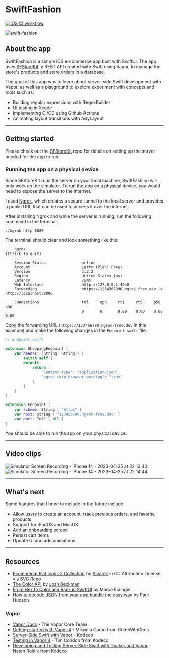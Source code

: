 # SwiftFashion

[![iOS CI workflow](https://github.com/larryn35/SwiftFashion/actions/workflows/CI.yml/badge.svg)](https://github.com/larryn35/SwiftFashion/actions/workflows/CI.yml)

![swift-fashion](https://user-images.githubusercontent.com/64430817/234474653-514b6107-e840-4387-a5cb-7e5bffa0a6f9.png)

## About the app

SwiftFashion is a simple iOS e-commerce app built with SwiftUI. The app uses [SFStoreKit](https://github.com/larryn35/SFStoreKit), a REST API created with Swift using Vapor, to manage the store's products and store orders in a database. 

The goal of this app was to learn about server-side Swift development with Vapor, as well as a playground to explore experiment with concepts and tools such as:
- Building regular expressions with RegexBuilder
- UI testing in Xcode
- Implementing CI/CD using Github Actions
- Animating layout transitions with AnyLayout

---

## Getting started
Please check out the [SFStoreKit](https://github.com/larryn35/SFStoreKit) repo for details on setting up the server needed for the app to run.

### Running the app on a physical device
Since SFStoreKit runs the server on your local machine, SwiftFashion will only work on the simulator. To run the app on a physical device, you would need to expose the server to the internet. 

I used [Ngrok](https://ngrok.com/docs/getting-started/), which creates a secure tunnel to the local server and provides a public URL that can be used to access it over the internet.

After installing Ngrok and while the server is running, run the following command in the terminal:
```
./ngrok http 8080
```

The terminal should clear and look something like this:
```
    ngrok                                                                       (Ctrl+C to quit)
    
    Session Status                online
    Account                       Larry (Plan: Free)
    Version                       3.2.2
    Region                        United States (us)
    Latency                       78ms
    Web Interface                 http://127.0.0.1:4040
    Forwarding                    https://1234567890.ngrok-free.dev -> http://localhost:8000
    
    Connections                   ttl     opn     rt1     rt5     p50     p90
                                  0       0       0.00    0.00    0.00    0.00
```

Copy the forwarding URL (```https://123456790.ngrok-free.dev``` in this example) and make the following changes in the ```Endpoint.swift``` file.

```swift
// Endpoint.swift

extension ShoppingEndpoint {
    var header: [String: String]? {
        switch self {
        default:
            return [
                "Content-Type": "application/json",
                "ngrok-skip-browser-warning": "true"
            ]
        }
    }
}

extension Endpoint {
    var scheme: String { "https" }
    var host: String { "123456790.ngrok-free.dev" }
    var port: Int? { nil }
}
```

You should be able to run the app on your physical device.

---

## Video clips


![Simulator Screen Recording - iPhone 14 - 2023-04-25 at 22 12 40](https://user-images.githubusercontent.com/64430817/234475710-b2ee180a-2dd4-42d4-9e83-8822c3f1c60f.gif)
![Simulator Screen Recording - iPhone 14 - 2023-04-25 at 22 14 44](https://user-images.githubusercontent.com/64430817/234475980-0c8aef5c-f676-4520-a61f-661b06fa604a.gif)

---

## What's next
Some features that I hope to include in the future include:
- Allow users to create an account, track previous orders, and favorite products
- Support for iPadOS and MacOS
- Add an onboarding screen
- Persist cart items
- Update UI and add animations

---

## Resources

- [Ecommerce Flat Icons 2 Collection](https://www.svgrepo.com/collection/ecommerce-flat-icons-2/) by <a href="https://www.graphicsfuel.com/2017/09/fashion-icons-set/?ref=svgrepo.com" target="_blank">Alvarez</a> in CC Attribution License via <a href="https://www.svgrepo.com/" target="_blank">SVG Repo</a>
- [The Color API](https://www.thecolorapi.com/) by [Josh Beckman](https://www.joshbeckman.org/)
- [From Hex to Color and Back in SwiftUI](https://blog.eidinger.info/from-hex-to-color-and-back-in-swiftui) by Marco Eidinger
- [How to decode JSON from your app bundle the easy way](https://www.hackingwithswift.com/example-code/system/how-to-decode-json-from-your-app-bundle-the-easy-way) by Paul Hudson

### Vapor
- [Vapor Docs](https://docs.vapor.codes/) - The Vapor Core Team
- [Getting started with Vapor 4](https://www.youtube.com/watch?v=CD283bLteP0&list=PLMRqhzcHGw1Z7xNnqS_yUNm1k9dvq-HbM) - Mikaela Caron from CodeWithChris
- [Server-Side Swift with Vapor](https://www.kodeco.com/books/server-side-swift-with-vapor) - Kodeco
- [Testing in Vapor 4](https://www.kodeco.com/16909142-testing-in-vapor-4) - Tim Condon from Kodeco
- [Developing and Testing Server-Side Swift with Docker and Vapor](https://www.kodeco.com/26322368-developing-and-testing-server-side-swift-with-docker-and-vapor) - Natan Rolnik from Kodeco

